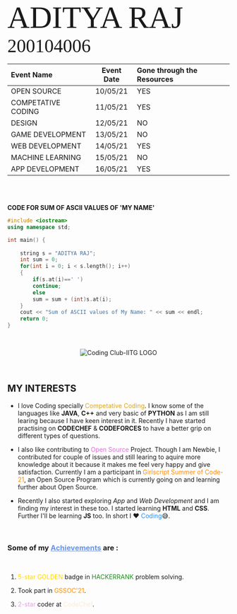 <span style="font-family:Algerian; font-size:5em;">ADITYA RAJ</span>&nbsp; &nbsp; &nbsp;
<span style="font-family:Castellar; font-size:3em;">200104006</span>
<br>

| **Event Name**     | **Event Date**  | **Gone through the Resources** |
| :-----------     | :-----------: | :----------                 |
| OPEN SOURCE          | 10/05/21      | YES    |
| COMPETATIVE CODING       | 11/05/21        | YES  |
| DESIGN    | 12/05/21  | NO    |
| GAME DEVELOPMENT  | 13/05/21  | NO   |
| WEB DEVELOPMENT   | 14/05/21  | YES   |
| MACHINE LEARNING   | 15/05/21 | NO    |
| APP DEVELOPMENT    | 16/05/21  | YES   |


<br>
<br>

**CODE FOR SUM OF ASCII VALUES OF 'MY NAME'**

```cpp
#include <iostream>
using namespace std;

int main() {
	
	string s = "ADITYA RAJ";
	int sum = 0;
	for(int i = 0; i < s.length(); i++)
	{
	    if(s.at(i)==' ')
	    continue;
	    else
	    sum = sum + (int)s.at(i);
	}
	cout << "Sum of ASCII values of My Name: " << sum << endl;
 	return 0;
}
```
<br>

<p align="center">

<span style="display:block;text-align:center">![Coding Club-IITG LOGO](https://raw.githubusercontent.com/codingiitg/open_source_submission/main/coding-club%20logo.png)</span>

</p>

<br>

## **MY INTERESTS**

* I love Coding specially <span style="color:goldenrod">Competative Coding</span>. I know some of the languages like **JAVA**, **C++** and very basic of **PYTHON** as I am still learing because I have keen interest in it. Recently I have started practising on **CODECHEF** & **CODEFORCES** to have a better grip on different types of questions.

* I also like contributing to <span style="color:orchid">Open Source</span> Project. Though I am Newbie, I contributed for couple of issues and still learing to aquire more knowledge about it because it makes me feel very happy and give satisfaction. Currently I am a participant in <span style="color:darkorange">Girlscript Summer of Code-21</span>, an Open Source Program which is currently going on and learning further about Open Source.

* Recently I also started exploring *App* and *Web Development* and I am finding my interest in these too. I started learning **HTML** and **CSS**. Further I'll be learning **JS** too. In short I ❤️ <span style="color:dodgerblue">Coding</span>😅.


<br>

### Some of my <span style="color:cornflowerblue"><u>Achievements</u> </span> are :

<br>

1. <span style="color:gold">5-star GOLDEN</span> badge in <span style="color:forestgreen">HACKERRANK</span> problem solving.

2. Took part in <span style="color:darkorange">GSSOC'21</span>.

3. <span style="color:plum">2-star</span> coder at <span style="color:antiquewhite">CodeChef</span>.


